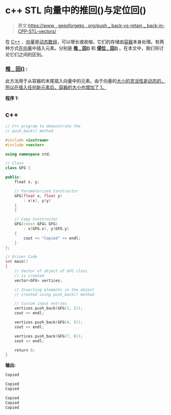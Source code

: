 # c++ STL 向量中的推回()与定位回()

> 原文:[https://www . geesforgeks . org/push _ back-vs-retain _ back-in-CPP-STL-vectors/](https://www.geeksforgeeks.org/push_back-vs-emplace_back-in-cpp-stl-vectors/)

在 [C++](https://www.geeksforgeeks.org/c-plus-plus/) 、[向量](https://www.geeksforgeeks.org/vector-in-cpp-stl/)是[动态数组](https://www.geeksforgeeks.org/dynamically-allocate-2d-array-c/)，可以增长或收缩，它们的存储由[容器](https://www.geeksforgeeks.org/containers-cpp-stl/)本身处理。有两种方式[在向量](https://www.geeksforgeeks.org/vector-insert-function-in-c-stl/)中插入元素。分别是 [**推 _ 回()**](https://www.geeksforgeeks.org/vectorpush_back-vectorpop_back-c-stl/) 和 [**侵位 _ 回()**](https://www.geeksforgeeks.org/vectoremplace_back-c-stl/) 。在本文中，我们将讨论它们之间的区别。

### [**<u>推 _ 回()</u>**](https://www.geeksforgeeks.org/vectorpush_back-vectorpop_back-c-stl/) :

此方法用于从容器的末尾插入向量中的元素。由于向量的[大小的灵活性是动态的，所以在插入任何新元素后，容器的大小也增加了 1。](https://www.geeksforgeeks.org/vectorempty-vectorsize-c-stl/)

**程序 1:**

## c++

```cpp
// C++ program to demonstrate the
// push_back() method

#include <iostream>
#include <vector>

using namespace std;

// Class
class GFG {

public:
    float x, y;

    // Parameterized Constructor
    GFG(float x, float y)
        : x(x), y(y)
    {
    }

    // Copy Constructor
    GFG(const GFG& GFG)
        : x(GFG.x), y(GFG.y)
    {
        cout << "Copied" << endl;
    }
};

// Driver Code
int main()
{
    // Vector of object of GFG class
    // is created
    vector<GFG> vertices;

    // Inserting elements in the object
    // created using push_back() method

    // Custom input entries
    vertices.push_back(GFG(1, 2));
    cout << endl;

    vertices.push_back(GFG(4, 5));
    cout << endl;

    vertices.push_back(GFG(7, 8));
    cout << endl;

    return 0;
}
```

**输出:**

```cpp
Copied

Copied
Copied

Copied
Copied
Copied
```